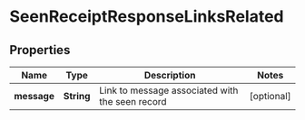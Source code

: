 

# SeenReceiptResponseLinksRelated


## Properties

| Name | Type | Description | Notes |
|------------ | ------------- | ------------- | -------------|
|**message** | **String** | Link to message associated with the seen record |  [optional] |



